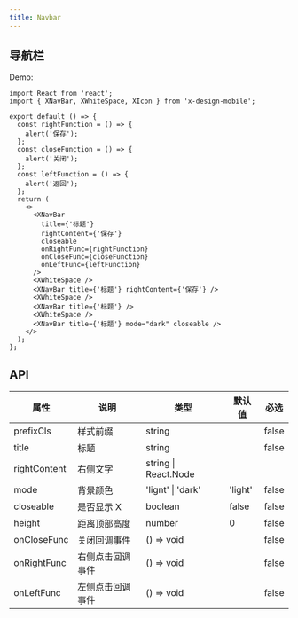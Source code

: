 ```yaml
---
title: Navbar
---
```


## 导航栏

Demo:

```tsx
import React from 'react';
import { XNavBar, XWhiteSpace, XIcon } from 'x-design-mobile';

export default () => {
  const rightFunction = () => {
    alert('保存');
  };
  const closeFunction = () => {
    alert('关闭');
  };
  const leftFunction = () => {
    alert('返回');
  };
  return (
    <>
      <XNavBar
        title={'标题'}
        rightContent={'保存'}
        closeable
        onRightFunc={rightFunction}
        onCloseFunc={closeFunction}
        onLeftFunc={leftFunction}
      />
      <XWhiteSpace />
      <XNavBar title={'标题'} rightContent={'保存'} />
      <XWhiteSpace />
      <XNavBar title={'标题'} />
      <XWhiteSpace />
      <XNavBar title={'标题'} mode="dark" closeable />
    </>
  );
};
```

## API

| 属性         | 说明             | 类型                 | 默认值  | 必选  |
| ------------ | ---------------- | -------------------- | ------- | ----- |
| prefixCls    | 样式前缀         | string               |         | false |
| title        | 标题             | string               |         | false |
| rightContent | 右侧文字         | string \| React.Node |         |       |
| mode         | 背景颜色         | 'lignt' \| 'dark'    | 'light' | false |
| closeable    | 是否显示 X       | boolean              | false   | false |
| height       | 距离顶部高度     | number               | 0       | false |
| onCloseFunc  | 关闭回调事件     | () => void           |         | false |
| onRightFunc  | 右侧点击回调事件 | () => void           |         | false |
| onLeftFunc   | 左侧点击回调事件 | () => void           |         | false |
